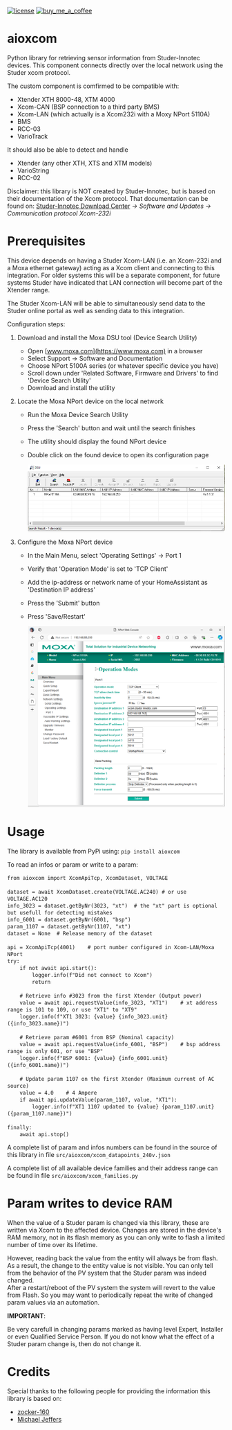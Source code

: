 [![license](https://img.shields.io/github/license/toreamun/amshan-homeassistant?style=for-the-badge)](LICENSE)
[![buy_me_a_coffee](https://img.shields.io/badge/If%20you%20like%20it-Buy%20me%20a%20coffee-yellow.svg?style=for-the-badge)](https://www.buymeacoffee.com/ankohanse)


# aioxcom

Python library for retrieving sensor information from Studer-Innotec devices.
This component connects directly over the local network using the Studer xcom protocol.

The custom component is comfirmed to be compatible with:
- Xtender XTH 8000-48, XTM 4000
- Xcom-CAN (BSP connection to a third party BMS)
- Xcom-LAN (which actually is a Xcom232i with a Moxy NPort 5110A)
- BMS
- RCC-03
- VarioTrack

It should also be able to detect and handle
- Xtender (any other XTH, XTS and XTM models)
- VarioString
- RCC-02

Disclaimer: this library is NOT created by Studer-Innotec, but is based on their documentation of the Xcom protocol.
That documentation can be found on:
[Studer-Innotec Download Center](https://www.studer-innotec.com/en/downloads/) *-> Software and Updates -> Communication protocol Xcom-232i*


# Prerequisites

This device depends on having a Studer Xcom-LAN (i.e. an Xcom-232i and a Moxa ethernet gateway) acting as a Xcom client and connecting to this integration. For older systems this will be a separate component, for future systems Studer have indicated that LAN connection will become part of the Xtender range.

The Studer Xcom-LAN will be able to simultaneously send data to the Studer online portal as well as sending data to this integration.

Configuration steps:

1. Download and install the Moxa DSU tool (Device Search Utility)
    - Open [www.moxa.com](https://www.moxa.com) in a browser
    - Select Support -> Software and Documentation
    - Choose NPort 5100A series (or whatever specific device you have)
    - Scroll down under 'Related Software, Firmware and Drivers' to find 'Device Search Utility'
    - Download and install the utility

2. Locate the Moxa NPort device on the local network
    - Run the Moxa Device Search Utility
    - Press the 'Search' button and wait until the search finishes
    - The utility should display the found NPort device
    - Double click on the found device to open its configuration page

      ![dsu_search_results](documentation/DSU_results.png)

3. Configure the Moxa NPort device
    - In the Main Menu, select 'Operating Settings' -> Port 1
    - Verify that 'Operation Mode' is set to 'TCP Client'
    - Add the ip-address or network name of your HomeAssistant as 'Destination IP address'
    - Press the 'Submit' button
    - Press 'Save/Restart'

      ![moxa_operating_settings](documentation/Moxa_operating_settings.png)


# Usage

The library is available from PyPi using:
`pip install aioxcom`

To read an infos or param or write to a param:

```
from aioxcom import XcomApiTcp, XcomDataset, VOLTAGE

dataset = await XcomDataset.create(VOLTAGE.AC240) # or use VOLTAGE.AC120
info_3023 = dataset.getByNr(3023, "xt")  # the "xt" part is optional but usefull for detecting mistakes
info_6001 = dataset.getByNr(6001, "bsp")
param_1107 = dataset.getByNr(1107, "xt")
dataset = None  # Release memory of the dataset

api = XcomApiTcp(4001)    # port number configured in Xcom-LAN/Moxa NPort
try:
    if not await api.start():
        logger.info(f"Did not connect to Xcom")
        return

    # Retrieve info #3023 from the first Xtender (Output power)
    value = await api.requestValue(info_3023, "XT1")    # xt address range is 101 to 109, or use "XT1" to "XT9"
    logger.info(f"XT1 3023: {value} {info_3023.unit} ({info_3023.name})")

    # Retrieve param #6001 from BSP (Nominal capacity)
    value = await api.requestValue(info_6001, "BSP")    # bsp address range is only 601, or use "BSP"
    logger.info(f"BSP 6001: {value} {info_6001.unit} ({info_6001.name})")

    # Update param 1107 on the first Xtender (Maximum current of AC source)
    value = 4.0    # 4 Ampere
    if await api.updateValue(param_1107, value, "XT1"):
        logger.info(f"XT1 1107 updated to {value} {param_1107.unit} ({param_1107.name})")

finally:
    await api.stop()
```

A complete list of param and infos numbers can be found in the source of this library in file `src/aioxcom/xcom_datapoints_240v.json`  

A complete list of all available device families and their address range can be found in file `src/aioxcom/xcom_families.py`  


# Param writes to device RAM

When the value of a Studer param is changed via this library, these are written via Xcom to the affected device. 
Changes are stored in the device's RAM memory, not in its flash memory as you can only write to flash a limited number of time over its lifetime.

However, reading back the value from the entity will always be from flash. As a result, the change to the entity value is not visible. You can only tell from the behavior of the PV system that the Studer param was indeed changed.  
After a restart/reboot of the PV system the system will revert to the value from Flash. So you may want to periodically repeat the write of changed param values via an automation.

**IMPORTANT**:

Be very carefull in changing params marked as having level Expert, Installer or even Qualified Service Person. If you do not know what the effect of a Studer param change is, then do not change it.


# Credits

Special thanks to the following people for providing the information this library is based on:
- [zocker-160](https://github.com/zocker-160/xcom-protocol)
- [Michael Jeffers](https://community.home-assistant.io/u/JeffersM)


